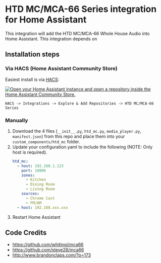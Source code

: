 # HTD MC/MCA-66 Series integration for Home Assistant

This integration will add the HTD MC/MCA-66 Whole House Audio into Home Assistant. This integration depends on 

## Installation steps

### Via HACS (Home Assistant Community Store)

Easiest install is via [HACS](https://hacs.xyz/):

[![Open your Home Assistant instance and open a repository inside the Home Assistant Community Store.](https://my.home-assistant.io/badges/hacs_repository.svg)](https://my.home-assistant.io/redirect/hacs_repository/?owner=hikirsch&repository=htd_mc-home-assistant&category=integration)

`HACS -> Integrations -> Explore & Add Repositories -> HTD MC/MCA-66 Series`

### Manually

1. Download the 4 files (`__init__.py`, `htd_mc.py`, `media_player.py`, `manifest.json`) from this repo and place them into your `custom_components/htd_mc` folder.
2. Update your configuration.yaml to include the following (NOTE: Only host is required).
    ```yaml
    htd_mc:
      - host: 192.168.1.123
        port: 10006
        zones:
          - Kitchen
          - Dining Room
          - Living Room
        sources:
          - Chrome Cast
          - FM/AM
      - host: 192.168.xxx.xxx
    ```
3. Restart Home Assistant




## Code Credits
- https://github.com/whitingj/mca66
- https://github.com/steve28/mca66
- http://www.brandonclaps.com/?p=173
